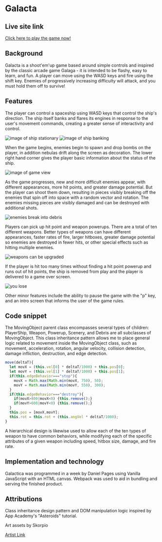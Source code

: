 # Galacta

## Live site link

[Click here to play the game now!][live]

[live]: https://dspages.github.io/Galacta/

## Background

Galacta is a shoot'em'up game based around simple controls and inspired by the classic arcade game Galaga - it is intended to be flashy, easy to learn, and fun. A player can move using the WASD keys and fire using the shift key. Enemies of progressively increasing difficulty will attack, and you must hold them off to survive!

## Features

The player can control a spaceship using WASD keys that control the ship's direction. The ship itself banks and flares its engines in response to the user's movement commands, creating a greater sense of interactivity and control.

![image of ship stationary](https://github.com/dspages/Galacta/blob/master/docs/images/ScreenShot1.png)
![image of ship banking](https://github.com/dspages/Galacta/blob/master/docs/images/ScreenShot2.png)

When the game begins, enemies begin to spawn and drop bombs on the player, in addition nebulas drift along the screen as decoration. The lower right hand corner gives the player basic information about the status of the ship.

![image of game view](https://github.com/dspages/Galacta/blob/master/docs/images/ScreenShot3.png)

As the game progresses, new and more difficult enemies appear, with different appearances, more hit points, and greater damage potential. But the player can shoot them down, resulting in pieces visibly breaking off the enemies that spin off into space with a random vector and rotation. The enemies missing pieces are visibly damaged and can be destroyed with additional shots.

![enemies break into debris](https://github.com/dspages/Galacta/blob/master/docs/images/ScreenShot4.png)

Players can pick up hit point and weapon powerups. There are a total of ten different weapons. Better types of weapons can have different appearances, faster rates of fire, larger hitboxes, greater damage potential so enemies are destroyed in fewer hits, or other special effects such as hitting multiple enemies.

![weapons can be upgraded](https://github.com/dspages/Galacta/blob/master/docs/images/ScreenShot5.png)

If the player is hit too many times without finding a hit point powerup and runs out of hit points, the ship is removed from play and the player is delivered to a game over screen.

![you lose](https://github.com/dspages/Galacta/blob/master/docs/images/ScreenShot6.png)

Other minor features include the ability to pause the game with the "p" key, and an intro screen that informs the user of the game rules.

## Code snippet

The MovingObject parent class encompasses several types of children: PlayerShip, Weapon, Powerup, Scenery, and Debris are all subclasses of MovingObject. This class inheritance pattern allows me to place general logic related to movement inside the MovingObject class, such as movement, acceleration, rotation, angular velocity, collision detection, damage infliction, destruction, and edge detection.

```Javascript
move(deltaT){
  let movX = (this.vel[0] * deltaT/1000) + this.pos[0];
  let movY = (this.vel[1] * deltaT/1000) + this.pos[1];
  if(this.edgeBehavior==="stop"){
    movX = Math.max(Math.min(movX, 750), 50);
    movY = Math.max(Math.min(movY, 550), 300);
  }
  if(this.edgeBehavior==="destroy"){
    if(movX>800|movX<0) {this.remove();}
    if(movY>600|movY<0) {this.remove();}
  }
  this.pos = [movX,movY];
  this.rot = this.rot + (this.angVel * deltaT/1000);
}
```

A hierarchical design is likewise used to allow each of the ten types of weapon to have common behaviors, while modifying each of the specific attributes of a given weapon including speed, hitbox size, damage, and fire rate.

## Implementation and technology

Galactica was programmed in a week by Daniel Pages using Vanilla JavaScript with an HTML canvas. Webpack was used to aid in bundling and serving the finished product.

## Attributions

Class inheritance design pattern and DOM manipulation logic inspired by App Academy's "Asteroids" tutorial.

Art assets by Skorpio

[Artist Link](https://opengameart.org/content/space-ship-construction-kit)

